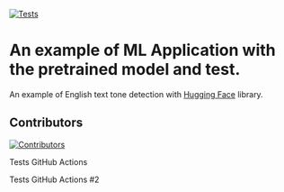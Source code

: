 [![Tests](https://github.com/tokarevsas31/ml_fastapi_tests/actions/workflows/python-app.yml/badge.svg)](https://github.com/tokarevsas31/ml_fastapi_tests/actions/workflows/python-app.yml)

# An example of ML Application with the pretrained model and test.

An example of English text tone detection with [Hugging Face](https://huggingface.co/) library.

## Contributors
[![Contributors](https://contrib.rocks/image?repo=kcherenkovv/ml_fastapi_tests)](https://github.com/kcherenkovv/ml_fastapi_tests/graphs/contributors)

Tests GitHub Actions

Tests GitHub Actions #2
